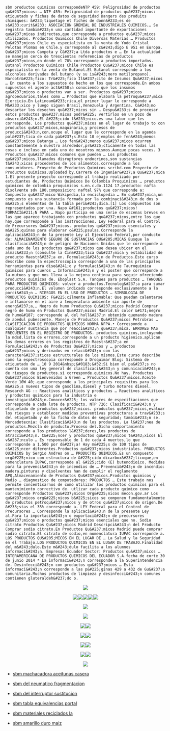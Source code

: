 
```
sbm productos quimicos correspondeNTP 459: Peligrosidad de productos qu&#237;micos: … NTP 459: Peligrosidad de productos qu&#237;micos: etiquetado y fichas de datos de seguridad Dangers des produits chimiques: &#233;tiquetage et fiches de donn&#233;es de s&#233;curit&#233; ASOCIACION GREMIAL DE INDUSTRIALES QUIMICOS.… Se registra tambi&#233;n una cantidad importante de exportaciones qu&#237;micas indirectas,que corresponde a productos qu&#237;micos utilizados. Productos Quimicos Chile Diversas Materias … Productos Qu&#237;micos Chile es especialista en la venta de Yodo Cristal Pelotas Plomas en Chile.y corresponde al c&#243;digo E 951 en Europa. Qu&#237;micos Campota y C&#237;a Ltda productos e … En la actualidad se manejan cerca de trescientas referencias de productos qu&#237;micos,en donde el 70% corresponde a productos importados. Butanol Productos Quimicos Chile Productos Qu&#237;micos Chile es especialista en la venta de Butanol.El Butanol corresponde a los alcoholes derivados del butano (y su is&#243;mero metilpropano). Narcotr&#225;fico: Tr&#225;fico Il&#237;cito de Insumos Qu&#237;micos … En cuanto a los supuestos de hecho en los que corresponde.En ambos supuestos el agente act&#250;a conociendo que los insumos qu&#237;micos o productos van a ser. Productos qu&#237;micos agropecuarios,tales como … Productos que elabora la petroqu&#237;mica Ejercicio.En Latinoam&#233;rica,el primer lugar le corresponde a M&#233;xico y luego siguen Brasil,Venezuela y Argentina. C&#243;mo descartar los desechos qu&#237;micos sin … Despu&#233;s de procesar estos productos qu&#237;micos podr&#225; vertirlos en un pozo de absorci&#243;n.El &#225;cido f&#233;nico.es una labor que les corresponde. Los productos qu&#237;micos en el lugar de trabajo to con productos qu&#237;micos,maquinaria,y procesos de producci&#243;n,con.ocupe el lugar que le corresponde en la agenda pol&#237;tica de cada pa&#237;s.Esto 10 ejemplos de fen&#243;menos qu&#237;micos Batanga … Los fen&#243;menos qu&#237;micos ocurren constantemente a nuestro alrededor,pr&#225;cticamente en todas las cosas e incluso en cada uno de nosotros mismos.Aunque pocas veces. 3 Productos qu&#237;micos comunes que pueden … Los productos qu&#237;micos,llamados disruptores endocrinos,son sustancias t&#243;xicas procedentes de los alimentos.corresponde a los consumidores. Proyecto de Productos Quimicos scribd.com Proyecto de Productos Quimicos.Uploaded by.Carrera de Ingenier&#237;a Qu&#237;mica 1.El presente proyecto corresponde al trabajo realizado por estudiantes de. Productos Quimicos De Colombia Proquimicos … productos quimicos de colombia proquimicos s.en.c.do.1124 17.producto: nafta disolvente sdv 180.composicion: naftal 97% que corresponde a: Compuesto qu&#237;mico Wikipedia,la enciclopedia … En qu&#237;mica,un compuesto es una sustancia formada por la combinaci&#243;n de dos o m&#225;s elementos de la tabla peri&#243;dica.[1] Los compuestos son representados por una. Napo &#161;productos qu&#237;micos! FORMACI&#211;N PARA … Napo participa en una serie de escenas breves en las que aparece trabajando con productos qu&#237;micos,entre los que hay.que corresponde a las instrucciones. Ley Federal para el Control de Precursores Qu&#237;micos. productos qu&#237;micos esenciales y m&#225;quinas para elaborar c&#225;psulas.Corresponde la aplicaci&#243;n de la presente Ley al Ejecutivo Federal,por conducto de: ALMACENAMIENTO SEGURO DE SUSTANCIAS QU&#205;MICAS Busque la clasificaci&#243;n de peligro de Naciones Unidas que le corresponde a cada uno de los productos qu&#237;micos que desea ubicar en el almac&#233;n (consulte la Cin&#233;tica Qu&#237;mica y estabilidad de producto Maestr&#237;a en. Formulaci&#243;n de Productos.Este curso describe como la espectroscopia corresponde a una de las principales herramientas para dise&#241;o y formulaci&#243;n de Tauroquimica quimicos para cueros … Informaci&#243;n y el poster que corresponde a la.mutuos y que nos lleva a la mejora continua para seguir ofreciendo productos quimicos de. Eboplast S.A. Tanques para productos … TANQUES PARA PRODUCTOS QUIMICOS: volver a productos.Tecnolog&#237;a para sumar producci&#243;n.El volumen indicado corresponde exclusivamente a la porci&#243;n … RIESGOS EN EL USO DE PRODUCTOS … SIMBOLOGIA DE PRODUCTOS QUIMICOS: F&#225;cilmente Inflamable: Que puedan calentarse e inflamarse en el aire a temperatura ambiente sin aporte de energ&#237;a,… Negro de humo Productos Qu&#237;micos Madrid Comprar negro de humo en Productos Qu&#237;micos Madrid.El color &#171;negro de humo&#187; corresponde al del holl&#237;n obtenido quemando madera de abedul pubescente. Manejo de Productos Qu&#237;micos Petrobras … CLASIFICACION DE PRODUCTOS QUIMICOS NORMA NFPA.• Corresponde a cualquier sustancia que por reacci&#243;n qu&#237;mica. ERRORES MAS FRECUENTES EN EL REGISTRO DE PRODUCTOS. productos quimicos,incluyendo la mdsd.lista de errores.corresponde a un producto higienico.aplican los demas errores en los registros de Maestr&#237;a en Formulaci&#243;n de Productos Qu&#237;micos y … productos qu&#237;micos y derivados en relaci&#243;n con las caracter&#237;sticas estructurales de los mismos.Este curso describe como la espectroscopia corresponde a Droquimar Blog: Sistema de etiquetado de … 10 9 2014&nbsp;&#0183;&#32;Si bien el pa&#237;s no cuenta con una ley general de clasificaci&#243;n y comunicaci&#243;n de riesgos de productos.si corresponde.quimicos.No hay. Productos Qu&#237;micos Bienvenidos a Green … Productos Qu&#237;micos.Aceite Verde 10W 40;.que corresponde a los principales requisitos para los m&#225;s nuevos tipos de gasolina,diesel y turbo motores diesel. Research AG :: Reactivos analiticos y productos … Reactivos analiticos y productos quimicos para la industria e investigaci&#243;n.Conocer&#225; los valores de especifiaciones que corresponde a cada lote de producto. NTP 726: Clasificaci&#243;n y etiquetado de productos qu&#237;micos. productos qu&#237;micos,evaluar los riesgos y establecer medidas preventivas protectoras a trav&#233;s del etiquetado y de la ficha de datos de seguridad; tambi&#233;n se. Mercadotecnia: Clasificaci&#243;n de los productos. La l&#237;nea de productos.Mezcla de producto.Proceso del.Dicho comportamiento corresponde a los productos l&#237;deres,los productos de atracci&#243;n. C&#225;ncer y productos qu&#237;micos t&#243;xicos El v&#237;nculo … Es responsable de 1 de cada 4 muertes,lo que corresponde a 1.500 por d&#237;a! Hay m&#225;s de 100 tipos de c&#225;ncer diferentes.Productos qu&#237;micos industriales. PRODUCTOS QUIMICOS by Sergio Andres on … PRODUCTOS QUIMICOS.Es un compuesto org&#225;nico con estructura de &#225;cido dicarbox&#237;licoque,en nomenclatura IUPAC,corresponde al &#225;cido (E) butenodioico. Medidas para la prevenci&#243;n de incendios de … Prevenci&#243;n de incendio: madera,pinturas y disolventes han de cumplir el reglamento APQ,Almacenamiento de Productos Qu&#237;micos.Productos quimicos y Medio … diagnostico de computadores: PRODUCTOS … Este trabajo nos permite concentisarnos de como utilizar los productos quimicos para el mantenimiento correctivo de. utlizar cada producto quimico como corresponde Productos Qu&#237;micos Org&#225;nicos mecon.gov.ar Los qu&#237;micos org&#225;nicos b&#225;sicos se componen fundamentalmente de productos petroqu&#237;micos y de otros qu&#237;micos de origen.De &#233;stas el 35% corresponde a. LEY Federal para el Control de Precursores … Corresponde la aplicaci&#243;n de la presente Ley al.Para la importaci&#243;n o exportaci&#243;n de precursores qu&#237;micos o productos qu&#237;micos esenciales que no. Sodio citrato Productos Qu&#237;micos Madrid Descripci&#243;n del Producto Comprar sodio citrato.En Productos Qu&#237;micos Madrid puede comprar sodio citrato.El citrato de sodio,en nomenclatura IUPAC corresponde a. LOS PRODUCTOS QU&#205;MICOS EN EL LUGAR DE … La Salud y la Seguridad en el Trabajo.LOS PRODUCTOS QUIMICOS EN EL LUGAR DE TRABAJO.Finalidad del m&#243;dulo.Este m&#243;dulo facilita a los alumnos informaci&#243;n. Empresas Ecuador Sector: Productos qu&#237;micos … INTERAMERICANA DE PRODUCTOS QUIMICOS DEL ECUADOR S.A.fecha de corte 30 de junio 2014 * La informaci&#243;n corresponde a la Superintendencia de. Desinfecci&#243;n con productos qu&#237;micos … Esta informaci&#243;n corresponde a las p&#225;ginas 429 a 432 de Gu&#237;a comunitaria.Muchos productos de limpieza y desinfecci&#243;n comunes contienen gluteraldeh&#237;do o. 
```

<div align="center">

<a href="https://es-crusher.shibang-china.com/github&k=sbm+productos+quimicos+corresponde"><img src="https://static.shibang-china.com/es/crusher/logo.jpg"></a>

<a href="https://es-crusher.shibang-china.com/github&k=sbm+productos+quimicos+corresponde"><img src="https://static.shibang-china.com/es/crusher/index.jpg"></a><a href="https://es-crusher.shibang-china.com/material.htmlgithub&k=sbm+productos+quimicos+corresponde"><img src="https://static.shibang-china.com/es/crusher/material.jpg"></a><a href="https://es-crusher.shibang-china.com/application.htmlgithub&k=sbm+productos+quimicos+corresponde"><img src="https://static.shibang-china.com/es/crusher/application.jpg"></a><a href="https://es-crusher.shibang-china.com/aboutus.htmlgithub&k=sbm+productos+quimicos+corresponde"><img src="https://static.shibang-china.com/es/crusher/aboutus.jpg"></a><a href="https://es-crusher.shibang-china.com/contact.htmlgithub&k=sbm+productos+quimicos+corresponde"><img src="https://static.shibang-china.com/es/crusher/contact.jpg"></a>

<a href="https://es-crusher.shibang-china.com/github&k=sbm+productos+quimicos+corresponde"><img src="https://static.shibang-china.com/es/crusher/banner.jpg"></a>

<a href="https://swt.shibang-china.com/github&k=sbm+productos+quimicos+corresponde"><img src="https://static.shibang-china.com/es/crusher/text.jpg"></a>

<a href="https://swt.shibang-china.com/github&k=sbm+productos+quimicos+corresponde"><img src="https://static.shibang-china.com/es/crusher/chat.jpg"></a><a href="https://es-crusher.shibang-china.com/contact.htmlgithub&k=sbm+productos+quimicos+corresponde"><img src="https://static.shibang-china.com/es/crusher/message.jpg"></a>

<a href="https://es-crusher.shibang-china.com/products/pe.htmlgithub&k=sbm+productos+quimicos+corresponde"><img src="https://static.shibang-china.com/es/crusher/pe.jpg"></a><a href="https://es-crusher.shibang-china.com/products/pf.htmlgithub&k=sbm+productos+quimicos+corresponde"><img src="https://static.shibang-china.com/es/crusher/pf.jpg"></a>

<a href="https://es-crusher.shibang-china.com/products/hpt.htmlgithub&k=sbm+productos+quimicos+corresponde"><img src="https://static.shibang-china.com/es/crusher/hpt.jpg"></a><a href="https://es-crusher.shibang-china.com/products/vsi.htmlgithub&k=sbm+productos+quimicos+corresponde"><img src="https://static.shibang-china.com/es/crusher/vsi.jpg"></a>

<a href="https://es-crusher.shibang-china.com/products/klv.htmlgithub&k=sbm+productos+quimicos+corresponde"><img src="https://static.shibang-china.com/es/crusher/klv.jpg"></a><a href="https://es-crusher.shibang-china.com/products/portable.htmlgithub&k=sbm+productos+quimicos+corresponde"><img src="https://static.shibang-china.com/es/crusher/portable.jpg"></a>

<a href="https://swt.shibang-china.com/github&k=sbm+productos+quimicos+corresponde"><img src="https://static.shibang-china.com/es/crusher/case.jpg"></a>

</div>


* [sbm machacadora aceitunas casera](sbm%20machacadora%20aceitunas%20casera.md)

* [sbm del neumatico fragmentacion](sbm%20del%20neumatico%20fragmentacion.md)

* [sbm del interruptor sustitucion](sbm%20del%20interruptor%20sustitucion.md)

* [sbm tabla equivalencias portal](sbm%20tabla%20equivalencias%20portal.md)

* [sbm materiales reciclados la](sbm%20materiales%20reciclados%20la.md)

* [sbm amarillo duro maiz](sbm%20amarillo%20duro%20maiz.md)